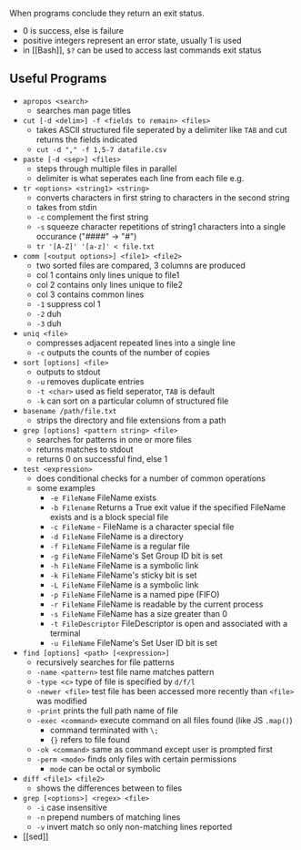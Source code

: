 When programs conclude they return an exit status.
 - 0 is success, else is failure
 - positive integers represent an error state, usually 1 is used
 - in [[Bash]], `$?` can be used to access last commands exit status

## Useful Programs
 
- `apropos <search>`
	- searches man page titles
- `cut [-d <delim>] -f <fields to remain> <files>`
	- takes ASCII structured file seperated by a delimiter like `TAB` and cut returns the fields indicated 
	- `cut -d "," -f 1,5-7 datafile.csv`
- `paste [-d <sep>] <files>`
	- steps through multiple files in parallel
	- delimiter is what seperates each line from each file e.g.
- `tr <options> <string1> <string>`
	- converts characters in first string to characters in the second string
	- takes from stdin
	- `-c` complement the first string
	- `-s` squeeze character repetitions of string1 characters into a single occurance ("####" -> "#")
	- `tr '[A-Z]' '[a-z]' < file.txt`
- `comm [<output options>] <file1> <file2>`
	- two sorted files are compared, 3 columns are produced
	- col 1 contains only lines unique to file1
	- col 2 contains only lines unique to file2
	- col 3 contains common lines
	- `-1` suppress col 1
	- `-2` duh
	- `-3` duh
- `uniq <file>`
	- compresses adjacent repeated lines into a  single line
	- `-c` outputs the counts of the number of copies
- `sort [options] <file>`
	- outputs to stdout
	- `-u` removes duplicate entries
	- `-t <char>` used as field seperator, `TAB` is default
	- `-k` can sort on a particular column of structured file
- `basename /path/file.txt`
	- strips the directory and file extensions from a path
- `grep [options] <pattern string> <file>`
	- searches for patterns in one or more files
	- returns matches to stdout
	- returns 0 on successful find, else 1
- `test <expression>`
	- does conditional checks for a number of common operations
	- some examples
		- `-e FileName` FileName exists
		- `-b Filename` Returns a True exit value if the specified FileName exists and is a block special file
		- `-c FileName` - FileName is a character special file
		- `-d FileName` FileName is a directory
		- `-f FileName` FileName is a regular file
		- `-g FileName` FileName's Set Group ID bit is set
		- `-h FileName` FileName is a symbolic link
		- `-k FileName` FileName's sticky bit is set
		- `-L FileName` FileName is a symbolic link
		- `-p FileName` FileName is a named pipe (FIFO)
		- `-r FileName` FileName is readable by the current process
		- `-s FileName` FileName has a size greater than 0
		- `-t FileDescriptor` FileDescriptor is open and associated with a terminal
		- `-u FileName` FileName's Set User ID bit is set
- `find [options] <path> [<expression>]`
	- recursively searches for file patterns
	- `-name <pattern>` test file name matches pattern
	- `-type <c>` type of file is specified by `d/f/l`
	- `-newer <file>` test file has been accessed more recently than `<file>` was modified
	- `-print` prints the full path name of file
	- `-exec <command>` execute command on all files found (like JS `.map()`) 
		- command terminated with `\;`
		- `{}` refers to file found
	- `-ok <command>` same as command except user is prompted first
	- `-perm <mode>` finds only files with certain permissions
		- `mode` can be octal or symbolic
- `diff <file1> <file2>`
	- shows the differences between to files
- `grep [<options>] <regex> <file>`
	- `-i` case insensitive
	- `-n` prepend numbers of matching lines
	- `-v` invert match so only non-matching lines reported
- [[sed]]